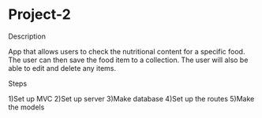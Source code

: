 # Project-2

Description

App that allows users to check the nutritional content
for a specific food. The user can then save the food 
item to a collection. The user will also be able to 
edit and delete any items. 

Steps

1)Set up MVC
2)Set up server
3)Make database
4)Set up the routes
5)Make the models

